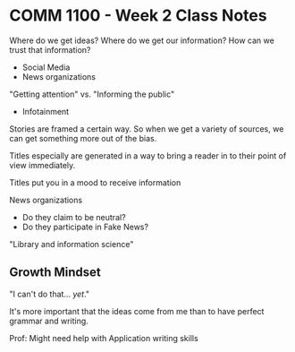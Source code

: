 # COMM 1100 - Week 2 Class Notes
Where do we get ideas? Where do we get our information? How can we trust that information?

- Social Media 
- News organizations 

"Getting attention" vs. "Informing the public"
- Infotainment

Stories are framed a certain way. So when we get a variety of sources, we can get something more out of the bias. 

Titles especially are generated in a way to bring a reader in to their point of view immediately. 

Titles put you in a mood to receive information

News organizations
- Do they claim to be neutral?
- Do they participate in Fake News?

"Library and information science"

## Growth Mindset
"I can't do that... _yet_."

It's more important that the ideas come from me than to have perfect grammar and writing. 

Prof: Might need help with Application writing skills
